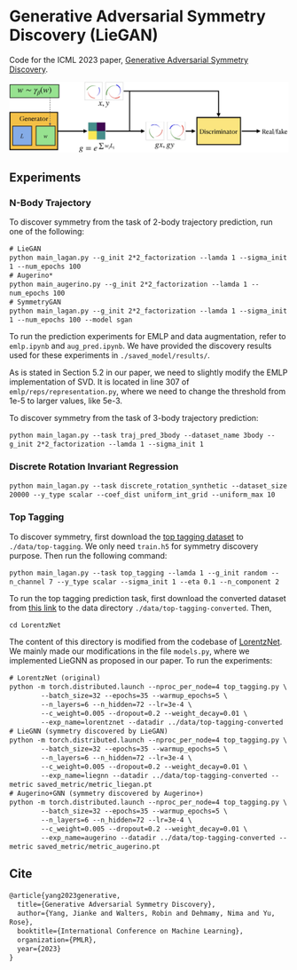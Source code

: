 # Generative Adversarial Symmetry Discovery (LieGAN)
Code for the ICML 2023 paper, [Generative Adversarial Symmetry Discovery](https://arxiv.org/abs/2302.00236).

![image](./LieGAN.jpg)

## Experiments
### N-Body Trajectory
To discover symmetry from the task of 2-body trajectory prediction, run one of the following:
```
# LieGAN
python main_lagan.py --g_init 2*2_factorization --lamda 1 --sigma_init 1 --num_epochs 100
# Augerino*
python main_augerino.py --g_init 2*2_factorization --lamda 1 --num_epochs 100
# SymmetryGAN
python main_lagan.py --g_init 2*2_factorization --lamda 1 --sigma_init 1 --num_epochs 100 --model sgan
```

To run the prediction experiments for EMLP and data augmentation, refer to `emlp.ipynb` and `aug_pred.ipynb`. We have provided the discovery results used for these experiments in `./saved_model/results/`.

As is stated in Section 5.2 in our paper, we need to slightly modify the EMLP implementation of SVD. It is located in line 307 of `emlp/reps/representation.py`, where we need to change the threshold from 1e-5 to larger values, like 5e-3.

To discover symmetry from the task of 3-body trajectory prediction:
```
python main_lagan.py --task traj_pred_3body --dataset_name 3body --g_init 2*2_factorization --lamda 1 --sigma_init 1
```

### Discrete Rotation Invariant Regression
```
python main_lagan.py --task discrete_rotation_synthetic --dataset_size 20000 --y_type scalar --coef_dist uniform_int_grid --uniform_max 10
```

### Top Tagging
To discover symmetry, first download the [top tagging dataset](https://zenodo.org/record/2603256) to `./data/top-tagging`. We only need `train.h5` for symmetry discovery purpose. Then run the following command:
```
python main_lagan.py --task top_tagging --lamda 1 --g_init random --n_channel 7 --y_type scalar --sigma_init 1 --eta 0.1 --n_component 2
```

To run the top tagging prediction task, first download the converted dataset from [this link](https://osf.io/7u3fk/?view_only=8c42f1b112ab4a43bcf208012f9db2df) to the data directory `./data/top-tagging-converted`. Then,
```
cd LorentzNet
```
The content of this directory is modified from the codebase of [LorentzNet](https://github.com/sdogsq/LorentzNet-release). We mainly made our modifications in the file `models.py`, where we implemented LieGNN as proposed in our paper. To run the experiments:
```
# LorentzNet (original)
python -m torch.distributed.launch --nproc_per_node=4 top_tagging.py \
        --batch_size=32 --epochs=35 --warmup_epochs=5 \
        --n_layers=6 --n_hidden=72 --lr=3e-4 \
        --c_weight=0.005 --dropout=0.2 --weight_decay=0.01 \
        --exp_name=lorentznet --datadir ../data/top-tagging-converted
# LieGNN (symmetry discovered by LieGAN)
python -m torch.distributed.launch --nproc_per_node=4 top_tagging.py \
        --batch_size=32 --epochs=35 --warmup_epochs=5 \
        --n_layers=6 --n_hidden=72 --lr=3e-4 \
        --c_weight=0.005 --dropout=0.2 --weight_decay=0.01 \
        --exp_name=liegnn --datadir ../data/top-tagging-converted --metric saved_metric/metric_liegan.pt
# Augerino+GNN (symmetry discovered by Augerino+)
python -m torch.distributed.launch --nproc_per_node=4 top_tagging.py \
        --batch_size=32 --epochs=35 --warmup_epochs=5 \
        --n_layers=6 --n_hidden=72 --lr=3e-4 \
        --c_weight=0.005 --dropout=0.2 --weight_decay=0.01 \
        --exp_name=augerino --datadir ../data/top-tagging-converted --metric saved_metric/metric_augerino.pt
```

## Cite
```
@article{yang2023generative,
  title={Generative Adversarial Symmetry Discovery},
  author={Yang, Jianke and Walters, Robin and Dehmamy, Nima and Yu, Rose},
  booktitle={International Conference on Machine Learning},
  organization={PMLR},
  year={2023}
}

```
